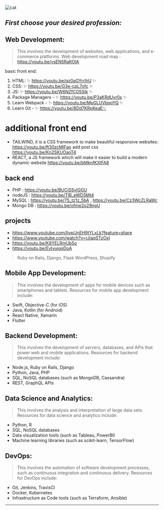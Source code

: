 ![cat](https://thumbs.dreamstime.com/b/vector-thin-line-computer-science-poster-banner-computer-science-poster-banner-template-information-technology-machine-learning-122820300.jpg)
## _First choose your desired profession:_
## Web Development: 
> This involves the development of websites, web applications, and e-commerce platforms. 
Web development road map : https://youtu.be/ysEN5RaKOlA

 basic front end:
1. HTML: ✨ https://youtu.be/qz0aGYrrlhU  ✨  
2. CSS:   ✨ https://youtu.be/G3e-cpL7ofc  ✨ 
3. JS:   ✨ https://youtu.be/W6NZfCO5SIk ✨ 
4. Package Managers  -  ✨ https://youtu.be/P3aKRdUyr0s ✨ 
5. Learn Webpack -  ✨ https://youtu.be/MpGLUVbqoYQ ✨ 
6. Learn Git - ✨ https://youtu.be/8Dd7KRpKeaE✨ 


# additional front end
- TAILWIND, it is a CSS framework to make beautiful responsive websites: 
 https://youtu.be/ft30zcMlFao add post css https://youtu.be/Kn2SKUOaoT4
- REACT, a JS framework which will make it easier to build a modern dynamic website 
 https://youtu.be/bMknfKXIFA8


## back end
- PHP : https://youtu.be/BUCiSSyIGGU 
- nodeJS : https://youtu.be/TlB_eWDSMt4
- MySQL : https://youtu.be/7S_tz1z_5bA , https://youtu.be/Cz3WcZLRaWc
- Mongo DB : https://youtu.be/ofme2o29ngU

## projects
- https://www.youtube.com/live/JnEH9tYLxLk?feature=share
- https://www.youtube.com/watch?v=rJjaqSTzOxI
- https://youtu.be/K8YELRmUb5o
-  https://youtu.be/EyIvuigqDoA

> Ruby on Rails, Django, Flask
WordPress, Shopify


## Mobile App Development: 
> This involves the development of apps for mobile devices such as smartphones and tablets. Resources for mobile app development include:

- Swift, Objective-C (for iOS)
- Java, Kotlin (for Android)
- React Native, Xamarin
- Flutter


## Backend Development: 
>This involves the development of servers, databases, and APIs that power web and mobile applications. Resources for backend development include:

- Node.js, Ruby on Rails, Django
- Python, Java, PHP
- SQL, NoSQL databases (such as MongoDB, Cassandra)
- REST, GraphQL APIs

## Data Science and Analytics: 
>This involves the analysis and interpretation of large data sets. Resources for data science and analytics include:

- Python, R
- SQL, NoSQL databases
- Data visualization tools (such as Tableau, PowerBI)
- Machine learning libraries (such as scikit-learn, TensorFlow)

## DevOps: 
>This involves the automation of software development processes, such as continuous integration and continuous delivery. Resources for DevOps include:

- Git, Jenkins, TravisCI
- Docker, Kubernetes
- Infrastructure as Code tools (such as Terraform, Ansible)
---------------------------------------------------------
